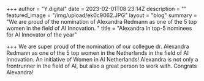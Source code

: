 +++
author = "Y.digital"
date = 2023-02-01T08:23:14Z
description = ""
featured_image = "/img/upload/ek0c9062.JPG"
layout = "blog"
summary = "We are proud of the nomination of Alexandra Redmann as one of the 5 top women in the field of AI Innovation. "
title = "Alexandra in top-5 nominees for AI Innovator of the year"

+++
We are super proud of the nomination of our collegue dr. Alexandra Redmann as one of the 5 top women in the Netherlands in the field of AI Innovation. An initiative of Women in AI Netherlands! Alexandra is not only a frontrunner in the field of AI, but also a great person to work with. Congrats Alexandra!
